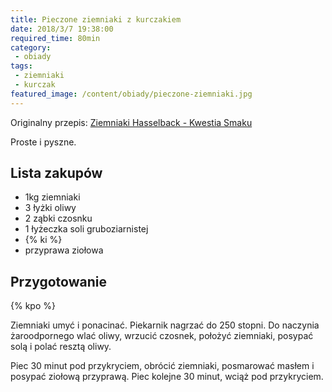 ```yaml
---
title: Pieczone ziemniaki z kurczakiem
date: 2018/3/7 19:38:00
required_time: 80min
category: 
 - obiady
tags:
 - ziemniaki
 - kurczak
featured_image: /content/obiady/pieczone-ziemniaki.jpg
---
```


Originalny przepis: [Ziemniaki Hasselback - Kwestia Smaku](https://www.kwestiasmaku.com/przepis/ziemniaki-hasselback)

Proste i pyszne.

<!-- more --> 

## Lista zakupów

 - 1kg ziemniaki
 - 3 łyżki oliwy
 - 2 ząbki czosnku
 - 1 łyżeczka soli gruboziarnistej
 - {% ki %}
 - przyprawa ziołowa
 
## Przygotowanie

{% kpo %}

Ziemniaki umyć i ponacinać. Piekarnik nagrzać do 250 stopni. Do naczynia żaroodpornego wlać oliwy,
wrzucić czosnek, położyć ziemniaki, posypać solą i polać resztą oliwy.

Piec 30 minut pod przykryciem, obrócić ziemniaki, posmarować masłem i posypać ziołową przyprawą.
Piec kolejne 30 minut, wciąż pod przykryciem.
